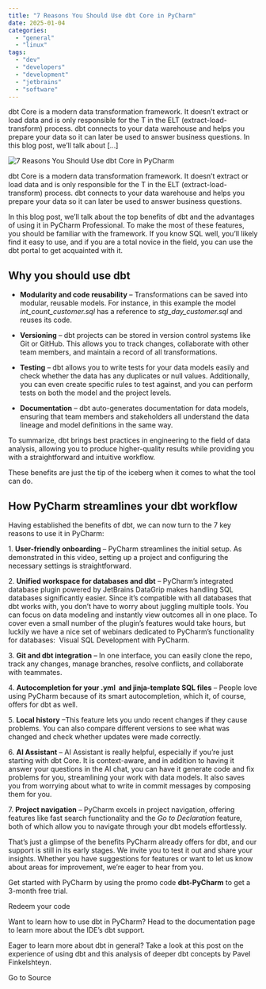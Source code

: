```yaml
---
title: "7 Reasons You Should Use dbt Core in PyCharm"
date: 2025-01-04
categories: 
  - "general"
  - "linux"
tags: 
  - "dev"
  - "developers"
  - "development"
  - "jetbrains"
  - "software"
---
```


dbt Core is a modern data transformation framework. It doesn’t extract or load data and is only responsible for the T in the ELT (extract-load-transform) process. dbt connects to your data warehouse and helps you prepare your data so it can later be used to answer business questions. In this blog post, we’ll talk about \[…\]

![7 Reasons You Should Use dbt Core in PyCharm](https://blog.jetbrains.com/wp-content/uploads/2024/12/pc-featured_blog_1280x720_en-3.png)

dbt Core is a modern data transformation framework. It doesn’t extract or load data and is only responsible for the T in the ELT (extract-load-transform) process. dbt connects to your data warehouse and helps you prepare your data so it can later be used to answer business questions.

In this blog post, we’ll talk about the top benefits of dbt and the advantages of using it in PyCharm Professional. To make the most of these features, you should be familiar with the framework. If you know SQL well, you’ll likely find it easy to use, and if you are a total novice in the field, you can use the dbt portal to get acquainted with it.

## Why you should use dbt

- **Modularity and code reusability** – Transformations can be saved into modular, reusable models. For instance, in this example the model _int\_count\_customer.sql_ has a reference to _stg\_day\_customer.sql_ and reuses its code.

- **Versioning** – dbt projects can be stored in version control systems like Git or GitHub. This allows you to track changes, collaborate with other team members, and maintain a record of all transformations.

- **Testing** – dbt allows you to write tests for your data models easily and check whether the data has any duplicates or null values. Additionally, you can even create specific rules to test against, and you can perform tests on both the model and the project levels.

- **Documentation** – dbt auto-generates documentation for data models, ensuring that team members and stakeholders all understand the data lineage and model definitions in the same way.

To summarize, dbt brings best practices in engineering to the field of data analysis, allowing you to produce higher-quality results while providing you with a straightforward and intuitive workflow.

These benefits are just the tip of the iceberg when it comes to what the tool can do.

## How PyCharm streamlines your dbt workflow

Having established the benefits of dbt, we can now turn to the 7 key reasons to use it in PyCharm:

1\. **User-friendly onboarding** – PyCharm streamlines the initial setup. As demonstrated in this video, setting up a project and configuring the necessary settings is straightforward. 

2\. **Unified workspace for databases and dbt** – PyCharm’s integrated database plugin powered by JetBrains DataGrip makes handling SQL databases significantly easier. Since it’s compatible with all databases that dbt works with, you don’t have to worry about juggling multiple tools. You can focus on data modeling and instantly view outcomes all in one place. To cover even a small number of the plugin’s features would take hours, but luckily we have a nice set of webinars dedicated to PyCharm’s functionality for databases:  Visual SQL Development with PyCharm.

3\. **Git and dbt integration** – In one interface, you can easily clone the repo, track any changes, manage branches, resolve conflicts, and collaborate with teammates.

4\. **Autocompletion for your .yml  and jinja-template SQL files** – People love using PyCharm because of its smart autocompletion, which it, of course, offers for dbt as well.

5\. **Local history** –This feature lets you undo recent changes if they cause problems. You can also compare different versions to see what was changed and check whether updates were made correctly.

6\. **AI Assistant** – AI Assistant is really helpful, especially if you’re just starting with dbt Core. It is context-aware, and in addition to having it answer your questions in the AI chat, you can have it generate code and fix problems for you, streamlining your work with data models. It also saves you from worrying about what to write in commit messages by composing them for you.

7\. **Project navigation** – PyCharm excels in project navigation, offering features like fast search functionality and the _Go to Declaration_ feature, both of which allow you to navigate through your dbt models effortlessly.

That’s just a glimpse of the benefits PyCharm already offers for dbt, and our support is still in its early stages. We invite you to test it out and share your insights. Whether you have suggestions for features or want to let us know about areas for improvement, we’re eager to hear from you. 

Get started with PyCharm by using the promo code **dbt-PyCharm** to get a 3-month free trial.

Redeem your code

Want to learn how to use dbt in PyCharm? Head to the documentation page to learn more about the IDE’s dbt support.

Eager to learn more about dbt in general? Take a look at this post on the experience of using dbt and this analysis of deeper dbt concepts by Pavel Finkelshteyn.

Go to Source
